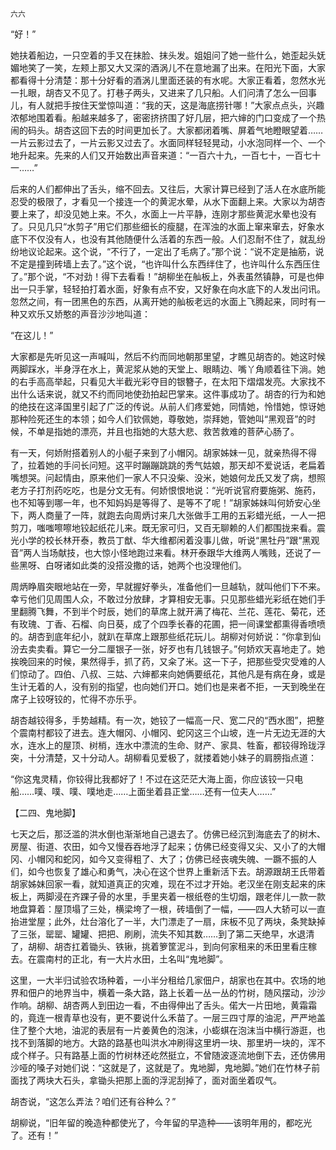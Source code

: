     六六 

   “好！”

   她扶着船边，一只空着的手又在抹脸、抹头发。姐姐问了她一些什么，她歪起头妩媚地笑了一笑，左颊上那又大又深的酒涡儿不在意地漏了出来。在阳光下面，大家都看得十分清楚：那十分好看的酒涡儿里面还装的有水呢。大家正看着，忽然水光一扎眼，胡杏又不见了。打巷子两头，又进来了几只船。人们问清了怎么一回事儿，有人就把手按住天堂惊叫道：“我的天，这是海底捞针哪！”大家点点头，兴趣浓郁地围着看。船越来越多了，密密挤挤围了好几层，把六婶的门口变成了一个热闹的码头。胡杏这回下去的时间更加长了。大家都闭着嘴、屏着气地瞪眼望着……一片云影过去了，一片云影又过去了。水面同样轻轻晃动，小水泡同样一个、一个地升起来。先来的人们又开始数出声音来道：“一百六十九，一百七十，一百七十一……”

   后来的人们都伸出了舌头，缩不回去。又往后，大家计算已经到了活人在水底所能忍受的极限了，才看见一个接连一个的黄泥水晕，从水下面翻上来。大家以为胡杏要上来了，却没见她上来。不久，水面上一片平静，连刚才那些黄泥水晕也没有了。只见几只“水剪子”用它们那些细长的瘦腿，在浑浊的水面上窜来窜去，好象水底下不仅没有人，也没有其他随便什么活着的东西一般。人们忍耐不住了，就乱纷纷地议论起来。这个说，“不行了，一定出了毛病了。”那个说：“说不定是抽筋，说不定是撞到砖墙上去了。”这个说，“也许叫什么东西绊住了，也许叫什么东西压住了。”那个说，“不对劲！得下去看看！”胡柳坐在舢板上，外表虽然镇静，可是也伸出一只手掌，轻轻拍打着水面，好象有点不安，又好象在向水底下的人发出问讯。忽然之间，有一团黑色的东西，从离开她的舢板老远的水面上飞腾起来，同时有一种又欢乐又娇憨的声音沙沙地叫道：

   “在这儿！”

   大家都是先听见这一声喊叫，然后不约而同地朝那里望，才瞧见胡杏的。她这时候两脚踩水，半身浮在水上，黄泥浆从她的天堂上、眼睛边、嘴丫角顺着往下淌。她的右手高高举起，只看见大半截光彩夺目的银簪子，在太阳下熠熠发亮。大家找不出什么话来说，就又不约而同地使劲拍起巴掌来。这件事成功了。胡杏的行为和她的绝技在这泽国里引起了广泛的传说。从前人们疼爱她，同情她，怜惜她，惊讶她那种险死还生的本领；如今人们钦佩她，尊敬她，崇拜她，管她叫“黑观音”的时候，不单是指她的漂亮，并且也指她的大慈大悲、救苦救难的菩萨心肠了。

   有一天，何娇附搭着别人的小艇子来到了小帽冈。胡家姊妹一见，就亲热得不得了，拉着她的手问长问短。这平时蹦蹦跳跳的秀气姑娘，那天却不爱说话，老扁着嘴想哭。问起情由，原来他们一家人不只没柴、没米，她娘何龙氏又发了病，想照老方子打剂药吃吃，也是分文无有。何娇恨恨地说：“光听说官府要施粥、施药，也不知等到哪一年，也不知妈妈是等得了、是等不了呢！”胡家姊妹叫何娇安心坐下，两人商量了一阵，就跑去向周炳讨来几大张做手工用的五彩蜡光纸，一人一把剪刀，嗤嗤嚓嚓地铰起纸花儿来。既无家可归，又百无聊赖的人们都围拢来看。震光小学的校长林开泰，教员丁猷、华大维都闲着没事儿做，听说“黑牡丹”跟“黑观音”两人当场献技，也大惊小怪地跑过来看。林开泰跟华大维两人嘴贱，还说了一些黑呀、白呀诸如此类的没搭没撒的话，她两个也没理他们。

   周炳睁眉突眼地站在一旁，早就握好拳头，准备他们一旦越轨，就叫他们下不来。幸亏他们见周围人众，不敢过分放肆，才算相安无事。只见那些蜡光彩纸在她们手里翻腾飞舞，不到半个时辰，她们的草席上就开满了梅花、兰花、莲花、菊花，还有玫瑰、丁香、石榴、向日葵，成了个四季长春的花圃，把一间课堂都熏得香喷喷的。胡杏到底年纪小，就趴在草席上跟那些纸花玩儿。胡柳对何娇说：“你拿到仙汾去卖卖看。算它一分二厘银子一张，好歹也有几钱银子。”何娇欢天喜地走了。她挨晚回来的时候，果然得手，抓了药，又籴了米。这一下子，把那些受灾受难的人们惊动了。四伯、八叔、三姑、六婶都来向她俩要纸花，其他凡是有病在身，或是生计无着的人，没有别的指望，也向她们开口。她们也是来者不拒，一天到晚坐在席子上铰呀铰的，忙得不亦乐乎。

   胡杏越铰得多，手势越精。有一次，她铰了一幅高一尺、宽二尺的“西水图”，把整个震南村都铰了进去。连大帽冈、小帽冈、蛇冈这三个山坡，连一片无边无涯的大水，连水上的屋顶、树梢，连水中漂流的生命、财产、家具、牲畜，都铰得玲珑浮突，十分清楚，又十分动人。胡柳看见爱极了，就搂着她小妹子的肩膀指点道：

   “你这鬼灵精，你铰得比我都好了！不过在这茫茫大海上面，你应该铰一只电船……噗、噗、噗、噗地走……上面坐着县正堂……还有一位夫人……”

   【二四、鬼地脚】

   七天之后，那泛滥的洪水倒也渐渐地自己退去了。仿佛已经沉到海底去了的树木、房屋、街道、农田，如今又慢吞吞地浮了起来；仿佛已经变得又尖、又小了的大帽冈、小帽冈和蛇冈，如今又变得粗了、大了；仿佛已经丧魂失魄、一蹶不振的人们，如今也恢复了雄心和勇气，决心在这个世界上重新活下去。胡源跟胡王氏带着胡家姊妹回家一看，就知道真正的灾难，现在不过才开始。老汉坐在刚支起来的床板上，两脚浸在齐踝子骨的水里，手里夹着一根纸卷的生切烟，跟老伴儿一款一款地盘算着：屋顶塌了三处，横梁垮了一根，砖墙倒了一幅，——四人大轿可以一直抬进堂屋；此外，灶台溶化了一半，大门漂走了一扇，床板不见了两块，条凳缺掉了三张，罂罂、罐罐、把把、刷刷，流失不知其数……到了第二天绝早，水退清了，胡柳、胡杏扛着锄头、铁锹，挑着箩筐泥斗，到向何家租来的禾田里看庄稼去。在震南村的正北，有一大片水田，土名叫“鬼地脚”。

   这里，一大半归试验农场种着，一小半分租给几家佃户，胡家也在其中。农场的地界和佃户的地界当中，横着一条大路，路上长着一丛一丛的竹树，随风摆动，沙沙作响。胡柳、胡杏两人到田边一看，不由得伸出了舌头。偌大一片田地，黄霜霜的，竟连一根青草也没有，更不要说什么禾苗了。一层三四寸厚的油泥，严严地盖住了整个大地，油泥的表层有一片姜黄色的泡沫，小蟛蜞在泡沫当中横行游逛，也找不到落脚的地方。大路的路基也叫洪水冲刷得这里坍一块、那里坍一块的，浑不成个样子。只有路基上面的竹树林还屹然挺立，不曾随波逐流地倒下去，还仿佛用沙哑的嗓子对她们说：“这就是了，这就是了。鬼地脚，鬼地脚。”她们在竹林子前面找了两块大石头，拿锄头把那上面的浮泥刮掉了，面对面坐着叹气。

   胡杏说，“这怎么弄法？咱们还有谷种么？”

   胡柳说，“旧年留的晚造种都使光了，今年留的早造种——该明年用的，都吃光了。还有！”

